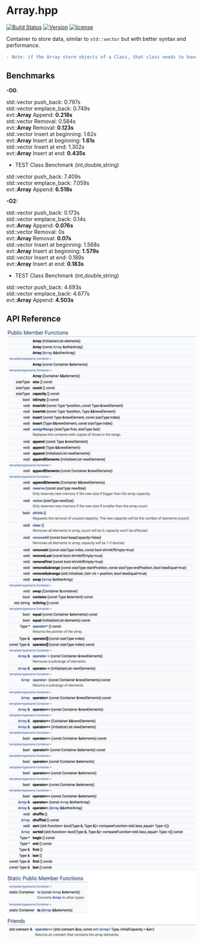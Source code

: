 # **Array**.hpp

[![Build Status](https://travis-ci.org/illescasDaniel/Array.hpp.svg?branch=master)](https://travis-ci.org/illescasDaniel/Array.hpp)
[![Version](https://img.shields.io/badge/version-v1.17-green.svg)](https://github.com/illescasDaniel/Array.hpp/releases)
[![license](https://img.shields.io/github/license/mashape/apistatus.svg?maxAge=2592000)](https://github.com/illescasDaniel/Array.hpp/blob/master/LICENCE) 

Container to store data, similar to `std::vector` but with better syntax and performance.  
```diff
- Note: if the Array store objects of a Class, that class needs to have a default constructor.
```

## Benchmarks

**-O0**:

std::vector push_back: 0.797s  
std::vector emplace_back: 0.749s  
evt::**Array** Append: **0.218s**  
std::vector Removal: 0.584s  
evt::**Array** Removal: **0.123s**  
std::vector Insert at beginning: 1.62s  
evt::**Array** Insert at beginning: **1.61s**  
std::vector Insert at end: 1.302s  
evt::**Array** Insert at end: **0.435s**  

- TEST Class Benchmark (int,double,string)  

std::vector push_back: 7.409s  
std::vector emplace_back: 7.059s  
evt::**Array** Append: **6.518s**  

**-O2:**  

std::vector push_back: 0.173s  
std::vector emplace_back: 0.14s  
evt::**Array** Append: **0.076s**  
std::vector Removal: 0s  
evt::**Array** Removal: **0.07s**  
std::vector Insert at beginning: 1.568s  
evt::**Array** Insert at beginning: **1.579s**  
std::vector Insert at end: 0.189s  
evt::**Array** Insert at end: **0.183s**  

- TEST Class Benchmark (int,double,string)  

std::vector push_back: 4.693s  
std::vector emplace_back: 4.677s  
evt::**Array** Append: **4.503s**  

## API Reference

<img src="Array.png" width="800">
